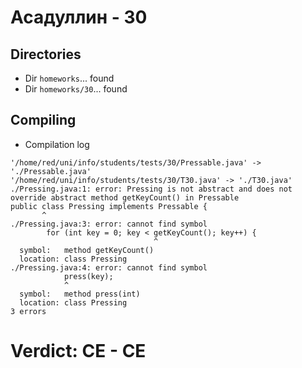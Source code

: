 # Асадуллин - 30
## Directories
- Dir `homeworks`... found
- Dir `homeworks/30`... found
## Compiling
- Compilation log
```
'/home/red/uni/info/students/tests/30/Pressable.java' -> './Pressable.java'
'/home/red/uni/info/students/tests/30/T30.java' -> './T30.java'
./Pressing.java:1: error: Pressing is not abstract and does not override abstract method getKeyCount() in Pressable
public class Pressing implements Pressable {
       ^
./Pressing.java:3: error: cannot find symbol
		for (int key = 0; key < getKeyCount(); key++) {
		                        ^
  symbol:   method getKeyCount()
  location: class Pressing
./Pressing.java:4: error: cannot find symbol
			press(key);
			^
  symbol:   method press(int)
  location: class Pressing
3 errors

```
# Verdict: **CE** - CE
